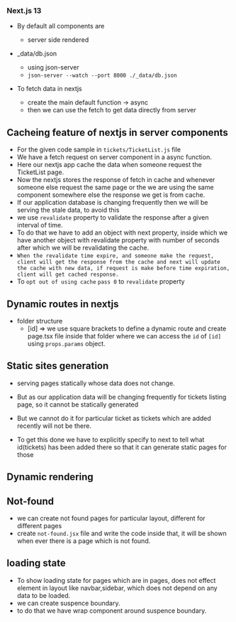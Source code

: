 ### Next.js 13

- By default all components are

  - server side rendered

- \_data/db.json

  - using json-server
  - `json-server --watch --port 8000 ./_data/db.json`

- To fetch data in nextjs
  - create the main default function -> async
  - then we can use the fetch to get data directly from server

## Cacheing feature of nextjs in server components
- For the given code sample in `tickets/TicketList.js` file
- We have a fetch request on server component in a async function.
- Here our nextjs app cache the data when someone request the TicketList page.
- Now the nextjs stores the response of fetch in cache and whenever someone else request the same page or the we are using the same component somewhere else the response we get is from cache.
- If our application database is changing frequently then we will be serving the stale data, to avoid this
- we use `revalidate` property to validate the response after a given interval of time.
- To do that we have to add an object with next property, inside which we have another object with revalidate property with number of seconds after which we will be revalidating the cache.
- `When the revalidate time expire, and someone make the request, client will get the response from the cache and next will update the cache with new data, if request is make before time expiration, client will get cached response.`
- To `opt out of using cache` `pass 0` to `revalidate` property


## Dynamic routes in nextjs
- folder structure
  - [id]  => we use square brackets to define a dynamic route and create page.tsx file inside that folder where we can access the `id` of `[id]` using `props.params` object.

## Static sites generation
- serving pages statically whose data does not change.

- But as our application data will be changing frequently for tickets listing page, so it cannot be statically generated
- But we cannot do it for particular ticket as tickets which are added recently will not be there.
- To get this done we have to explicitly specify to next to tell what id(tickets) has been added there so that it can generate static pages for those
## Dynamic rendering

## Not-found
- we can create not found pages for particular layout, different for different pages
- create `not-found.jsx` file and write the code inside that, it will be shown when ever there is a page which is not found.

## loading state
- To show loading state for pages which are in pages, does not effect element in layout like navbar,sidebar, which does not depend on any data to be loaded.
- we can create suspence boundary.
- to do that we have wrap component around suspence boundary.